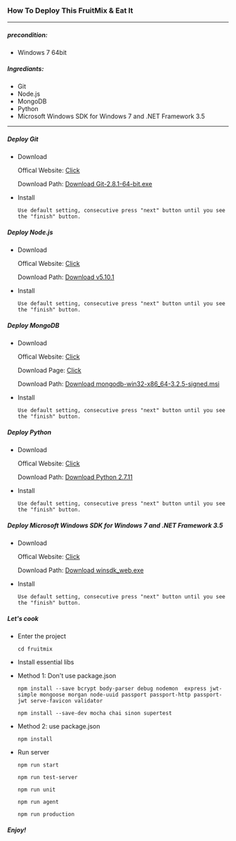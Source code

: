 ### How To Deploy This FruitMix & Eat It

***

##### precondition:

* Windows 7 64bit

##### Ingrediants:

* Git
* Node.js
* MongoDB
* Python
* Microsoft Windows SDK for Windows 7 and .NET Framework 3.5

***

##### Deploy Git

* Download<p>
Offical Website: [Click](https://git-for-windows.github.io/)<p>
Download Path: [Download Git-2.8.1-64-bit.exe](https://github.com/git-for-windows/git/releases/download/v2.8.1.windows.1/Git-2.8.1-64-bit.exe)<p>
* Install<p>
`Use default setting, consecutive press "next" button until you see the "finish" button.`<p>

##### Deploy Node.js

* Download<p>
Offical Website: [Click](https://nodejs.org/en/)<p>
Download Path: [Download v5.10.1](https://nodejs.org/dist/v5.10.1/node-v5.10.1-x64.msi)<p>
* Install<p>
`Use default setting, consecutive press "next" button until you see the "finish" button.`<p>

##### Deploy MongoDB

* Download<p>
Offical Website: [Click](https://www.mongodb.org/)<p>
Download Page: [Click](https://www.mongodb.org/downloads#production)<p>
Download Path: [Download mongodb-win32-x86_64-3.2.5-signed.msi](https://fastdl.mongodb.org/win32/mongodb-win32-x86_64-3.2.5-signed.msi?_ga=1.28698047.200223928.1460971256)<p>
* Install<p>
`Use default setting, consecutive press "next" button until you see the "finish" button.`<p>

##### Deploy Python

* Download<p>
Offical Website: [Click](https://www.python.org/)<p>
Download Path: [Download Python 2.7.11](https://www.python.org/ftp/python/2.7.11/python-2.7.11.msi)<p>
* Install<p>
`Use default setting, consecutive press "next" button until you see the "finish" button.`<p>

##### Deploy Microsoft Windows SDK for Windows 7 and .NET Framework 3.5

* Download<p>
Offical Website: [Click](http://www.microsoft.com/en-us/download/details.aspx?id=8279)<p>
Download Path: [Download winsdk_web.exe](https://download.microsoft.com/download/A/6/A/A6AC035D-DA3F-4F0C-ADA4-37C8E5D34E3D/winsdk_web.exe)<p>
* Install<p>
`Use default setting, consecutive press "next" button until you see the "finish" button.`<p>

##### Let's cook

+ Enter the project<p>
`cd fruitmix`<p>

+ Install essential libs<p>
 - Method 1: Don't use package.json<p>
 `npm install --save bcrypt body-parser debug nodemon  express jwt-simple mongoose morgan node-uuid passport passport-http passport-jwt serve-favicon validator`<p>
 `npm install --save-dev mocha chai sinon supertest`<p>
 - Method 2: use package.json<p>
 `npm install`<p>

+ Run server<p>
`npm run start`<p>
`npm run test-server`<p>
`npm run unit`<p>
`npm run agent`<p>
`npm run production`<p>

##### Enjoy!
